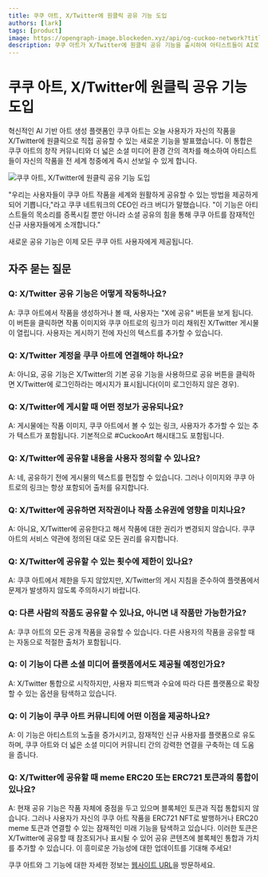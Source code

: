 ```yaml
---
title: 쿠쿠 아트, X/Twitter에 원클릭 공유 기능 도입
authors: [lark]
tags: [product]
image: https://opengraph-image.blockeden.xyz/api/og-cuckoo-network?title=쿠쿠 아트, X/Twitter에 원클릭 공유 기능 도입
description: 쿠쿠 아트가 X/Twitter에 원클릭 공유 기능을 출시하여 아티스트들이 AI로 생성된 작품을 전 세계에 선보일 수 있게 합니다. 이 기능은 창의성과 소셜 미디어를 연결하여 도달 범위와 커뮤니티 참여를 확장합니다.
---
```


# 쿠쿠 아트, X/Twitter에 원클릭 공유 기능 도입

혁신적인 AI 기반 아트 생성 플랫폼인 쿠쿠 아트는 오늘 사용자가 자신의 작품을 X/Twitter에 원클릭으로 직접 공유할 수 있는 새로운 기능을 발표했습니다. 이 통합은 쿠쿠 아트의 창작 커뮤니티와 더 넓은 소셜 미디어 환경 간의 격차를 해소하여 아티스트들이 자신의 작품을 전 세계 청중에게 즉시 선보일 수 있게 합니다.

![쿠쿠 아트, X/Twitter에 원클릭 공유 기능 도입](https://cuckoo-network.b-cdn.net/cuckoo-art-x-twitter-sharing.webp "쿠쿠 아트, X/Twitter에 원클릭 공유 기능 도입")

"우리는 사용자들이 쿠쿠 아트 작품을 세계와 원활하게 공유할 수 있는 방법을 제공하게 되어 기쁩니다,"라고 쿠쿠 네트워크의 CEO인 라크 버디가 말했습니다. "이 기능은 아티스트들의 목소리를 증폭시킬 뿐만 아니라 소셜 공유의 힘을 통해 쿠쿠 아트를 잠재적인 신규 사용자들에게 소개합니다."

새로운 공유 기능은 이제 모든 쿠쿠 아트 사용자에게 제공됩니다.

## 자주 묻는 질문

### Q: X/Twitter 공유 기능은 어떻게 작동하나요?

A: 쿠쿠 아트에서 작품을 생성하거나 볼 때, 사용자는 "X에 공유" 버튼을 보게 됩니다. 이 버튼을 클릭하면 작품 이미지와 쿠쿠 아트로의 링크가 미리 채워진 X/Twitter 게시물이 열립니다. 사용자는 게시하기 전에 자신의 텍스트를 추가할 수 있습니다.

### Q: X/Twitter 계정을 쿠쿠 아트에 연결해야 하나요?

A: 아니요, 공유 기능은 X/Twitter의 기본 공유 기능을 사용하므로 공유 버튼을 클릭하면 X/Twitter에 로그인하라는 메시지가 표시됩니다(이미 로그인하지 않은 경우).

### Q: X/Twitter에 게시할 때 어떤 정보가 공유되나요?

A: 게시물에는 작품 이미지, 쿠쿠 아트에서 볼 수 있는 링크, 사용자가 추가할 수 있는 추가 텍스트가 포함됩니다. 기본적으로 #CuckooArt 해시태그도 포함됩니다.

### Q: X/Twitter에 공유할 내용을 사용자 정의할 수 있나요?

A: 네, 공유하기 전에 게시물의 텍스트를 편집할 수 있습니다. 그러나 이미지와 쿠쿠 아트로의 링크는 항상 포함되어 출처를 유지합니다.

### Q: X/Twitter에 공유하면 저작권이나 작품 소유권에 영향을 미치나요?

A: 아니요, X/Twitter에 공유한다고 해서 작품에 대한 권리가 변경되지 않습니다. 쿠쿠 아트의 서비스 약관에 정의된 대로 모든 권리를 유지합니다.

### Q: X/Twitter에 공유할 수 있는 횟수에 제한이 있나요?

A: 쿠쿠 아트에서 제한을 두지 않았지만, X/Twitter의 게시 지침을 준수하여 플랫폼에서 문제가 발생하지 않도록 주의하시기 바랍니다.

### Q: 다른 사람의 작품도 공유할 수 있나요, 아니면 내 작품만 가능한가요?

A: 쿠쿠 아트의 모든 공개 작품을 공유할 수 있습니다. 다른 사용자의 작품을 공유할 때는 자동으로 적절한 출처가 포함됩니다.

### Q: 이 기능이 다른 소셜 미디어 플랫폼에서도 제공될 예정인가요?

A: X/Twitter 통합으로 시작하지만, 사용자 피드백과 수요에 따라 다른 플랫폼으로 확장할 수 있는 옵션을 탐색하고 있습니다.

### Q: 이 기능이 쿠쿠 아트 커뮤니티에 어떤 이점을 제공하나요?

A: 이 기능은 아티스트의 노출을 증가시키고, 잠재적인 신규 사용자를 플랫폼으로 유도하며, 쿠쿠 아트와 더 넓은 소셜 미디어 커뮤니티 간의 강력한 연결을 구축하는 데 도움을 줍니다.

### Q: X/Twitter에 공유할 때 meme ERC20 또는 ERC721 토큰과의 통합이 있나요?

A: 현재 공유 기능은 작품 자체에 중점을 두고 있으며 블록체인 토큰과 직접 통합되지 않습니다. 그러나 사용자가 자신의 쿠쿠 아트 작품을 ERC721 NFT로 발행하거나 ERC20 meme 토큰과 연결할 수 있는 잠재적인 미래 기능을 탐색하고 있습니다. 이러한 토큰은 X/Twitter에 공유할 때 참조되거나 표시될 수 있어 공유 콘텐츠에 블록체인 통합과 가치를 추가할 수 있습니다. 이 흥미로운 가능성에 대한 업데이트를 기대해 주세요!

쿠쿠 아트와 그 기능에 대한 자세한 정보는 [웹사이트 URL](https://cuckoo.network/portal/art)을 방문하세요.
